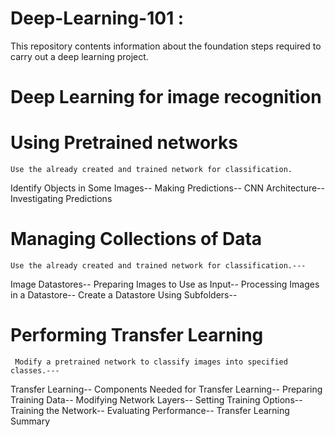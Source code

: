 # Deep-Learning-101 :
This repository contents information about the foundation steps required to carry out a deep learning project.

# Deep Learning for image recognition

# Using Pretrained networks
    Use the already created and trained network for classification.
  Identify Objects in Some Images--
  Making Predictions--
  CNN Architecture--
  Investigating Predictions
 
 # Managing Collections of Data
    Use the already created and trained network for classification.---
  Image Datastores--
  Preparing Images to Use as Input--
  Processing Images in a Datastore--
  Create a Datastore Using Subfolders--
  
#  Performing Transfer Learning
     Modify a pretrained network to classify images into specified classes.---
  Transfer Learning--
  Components Needed for Transfer Learning--
  Preparing Training Data--
  Modifying Network Layers--
  Setting Training Options--
  Training the Network--
  Evaluating Performance--
  Transfer Learning Summary
  
  
